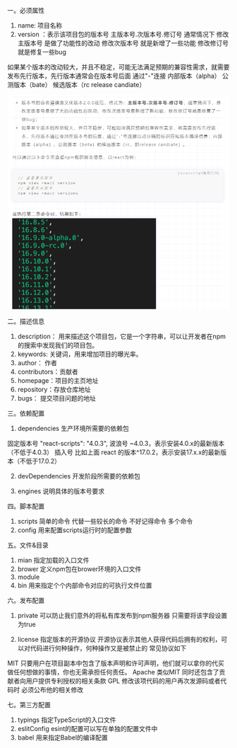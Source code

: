 <!-- https://juejin.cn/post/7023539063424548872#comment -->

一。必须属性

1. name: 项目名称
2. version ：表示该项目包的版本号 主版本号.次版本号.修订号
通常情况下 
修改主版本号 是做了功能性的改动
修改次版本号 就是新增了一些功能
修改修订号 就是修复一些bug

如果某个版本的改动较大，并且不稳定，可能无法满足预期的兼容性需求，就需要发布先行版本，先行版本通常会在版本号后面 通过"-"连接
内部版本（alpha） 公测版本（bate） 候选版本（rc release candiate）

![alt](./%E5%BE%AE%E4%BF%A1%E5%9B%BE%E7%89%87_20220318093639.png)

二。描述信息
1. description： 用来描述这个项目包，它是一个字符串，可以让开发者在npm的搜索中发现我们的项目包。
2. keywords: 关键词，用来增加项目的曝光率。
3. author： 作者
4. contributors：贡献者
5. homepage：项目的主页地址
6. repository：存放仓库地址
7. bugs： 提交项目问题的地址

三。依赖配置
1. dependencies 生产环境所需要的依赖包

固定版本号 "react-scripts": "4.0.3", 
波浪号 ~4.0.3，表示安装4.0.x的最新版本（不低于4.0.3）
插入号 比如上面 react 的版本^17.0.2，表示安装17.x.x的最新版本（不低于17.0.2）

2. devDependencies 开发阶段所需要的依赖包

6. engines 说明具体的版本号要求

四。脚本配置
1. scripts 简单的命令 代替一些较长的命令 不好记得命令 多个命令
2. config 用来配置scripts运行时的配置参数

五。文件&目录
1. mian 指定加载的入口文件
2. brower 定义npm包在brower环境的入口文件
3. module 
4. bin 用来指定个个内部命令对应的可执行文件位置

六。发布配置
1. private 可以防止我们意外的将私有库发布到npm服务器 只需要将该字段设置为true 

6. license 指定版本的开源协议 开源协议表示其他人获得代码后拥有的权利，可以对代码进行何种操作，何种操作又是被禁止的 常见协议如下

MIT 只要用户在项目副本中包含了版本声明和许可声明，他们就可以拿你的代买做任何想做的事情，你也无需承担任何责任。
Apache 类似MIT 同时还包含了贡献者向用户提供专利授权的相关条款
GPL 修改该项代码的用户再次发源码或者代码时 必须公布他的相关修改

七。第三方配置
1. typings 指定TypeScript的入口文件
2. eslitConfig esint的配置可以写在单独的配置文件中
3. babel 用来指定Babel的编译配置
